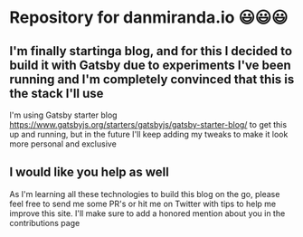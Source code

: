# Repository for danmiranda.io 😃😃😃

## I'm finally startinga  blog, and for this I decided to build it with Gatsby due to experiments I've been running and I'm completely convinced that this is the stack I'll use

I'm using Gatsby starter blog https://www.gatsbyjs.org/starters/gatsbyjs/gatsby-starter-blog/ to get this
up and running, but in the future I'll keep adding my tweaks to make it look more personal and exclusive

## I would like you help as well

As I'm learning all these technologies to build this blog on the go, please feel free to send me some PR's
or hit me on Twitter with tips to help me improve this site. I'll make sure to add a honored mention about you in the contributions page
